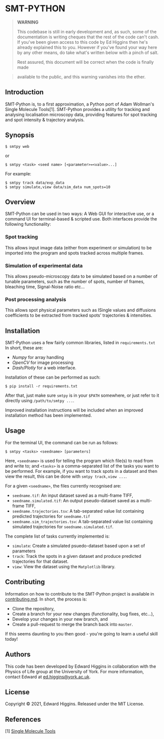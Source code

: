 # SMT-PYTHON

> **WARNING**
> 
> This codebase is still in early development and, as such, some of the
> documentation is writing cheques that the rest of the code can't cash. If you've
> been given access to this code by Ed Higgins then he's already explained this to
> you.  However if you've found your way here by any other means, do take what's
> written below with a pinch of salt. 
> 
> Rest assured, this document will be correct when the code is finally made

> available to the public, and this warning vanishes into the ether.

## Introduction
SMT-Python is, to a first approximation, a Python port of Adam Wollman's Single
Molecule Tools[1]. SMT-Python provides a utility for tracking and analysing
localisation microscopy data, providing features for spot tracking and spot
intensity & trajectory analysis.

## Synopsis
```{bash}
$ smtpy web
```
or
```{bash}
$ smtpy <task> <seed name> [<parameter>=<value>...]
```

For example:
```{bash}
$ smtpy track data/exp_data
$ smtpy simulate,view data/sim_data num_spots=10
```

## Overview
SMT-Python can be used in two ways: A Web GUI for interactive use, or a command
UI for terminal-based & scripted use. Both interfaces provide the following
functionality:

### Spot tracking
This allows input image data (either from experiment or simulation) to be
imported into the program and spots tracked across multiple frames.

### Simulation of experimental data
This allows pseudo-microscopy data to be simulated based on a number of
tunable parameters, such as the number of spots, number of frames, bleaching
time, Signal-Noise ratio etc...

### Post processing analysis
This allows spot physical parameters such as ISingle values and diffusions
coefficients to be extracted from tracked spots' trajectories & intensities.

## Installation
SMT-Python uses a few fairly common libraries, listed in `requirements.txt`
In short, these are:
- *Numpy* for array handling
- *OpenCV* for image processing
- *Dash/Plotly* for a web interface.

Installation of these can be performed as such:
```{bash}
$ pip install -r requirements.txt
```

After that, just make sure `smtpy` is in your `$PATH` somewhere, or just refer
to it directly using `/path/to/smtpy ...`.

Improved installation instructions will be included when an improved
installation method has been implemented.

## Usage

For the terminal UI, the command can be run as follows:
```{bash}
$ smtpy <tasks> <seedname> [parameters]
```

Here, `<seedname>` is used for telling the program which file(s) to read from
and write to; and `<tasks>` is a comma-separated list of the tasks you want to
be performed.  For example, if you want to track spots in a dataset and then
view the result, this can be done with `smtpy track,view ...`. 

For a given `<seedname>`, the files currently recognised are:
- `seedname.tif`: An input dataset saved as a multi-frame TIFF,
- `seedname.simulated.tif`: An output pseudo-dataset saved as a multi-frame TIFF,
- `seedname.trajectories.tsv`: A tab-separated value list containing predicted trajectories for `seedname.tif`
- `seedname.sim_trajectories.tsv`: A tab-separated value list containing simulated trajectories for  `seedname.simulated.tif`.

The complete list of tasks currently implemented is:
- `simulate`: Create a simulated psuedo-dataset based upon a set of parameters
- `track`: Track the spots in a given dataset and produce predicted trajectories for that dataset.
- `view`: View the dataset using the `Matplotlib` library.


## Contributing

Information on how to contribute to the SMT-Python project is available in
[contributing.md](doc/contributing.md). In short, the process is:
- Clone the repository,
- Create a branch for your new changes (functionality, bug fixes, etc...),
- Develop your changes in your new branch, and
- Create a pull-request to merge the branch back into `master`.

If this seems daunting to you then good - you're going to learn a useful skill
today!

## Authors

This code has been developed by Edward Higgins in collaboration with the
Physics of Life group at the University of York. For more information, contact
Edward at [ed.higgins@york.ac.uk](ed.higgins@york.ac.uk).

## License

Copyright © 2021, Edward Higgins. Released under the MIT License.

## References
[1] [Single Molecule Tools](https://awollman.github.io/single-molecule-tools/)
